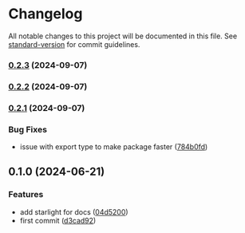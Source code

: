 # Changelog

All notable changes to this project will be documented in this file. See [standard-version](https://github.com/conventional-changelog/standard-version) for commit guidelines.

### [0.2.3](https://github.com/Orva-Studio/lite-query/compare/v0.2.2...v0.2.3) (2024-09-07)

### [0.2.2](https://github.com/Orva-Studio/lite-query/compare/v0.2.1...v0.2.2) (2024-09-07)

### [0.2.1](https://github.com/Orva-Studio/lite-query/compare/v0.1.0...v0.2.1) (2024-09-07)


### Bug Fixes

* issue with export type to make package faster ([784b0fd](https://github.com/Orva-Studio/lite-query/commit/784b0fd4326d656e5f632af0d874f77ceaa7ca09))

## 0.1.0 (2024-06-21)


### Features

* add starlight for docs ([04d5200](https://github.com/Orva-Studio/lite-query/commit/04d5200ffe9d23ae59aa83af975104949eee7ff7))
* first commit ([d3cad92](https://github.com/Orva-Studio/lite-query/commit/d3cad920eb3ee49f58b6ce62e279b67f2700f63e))
